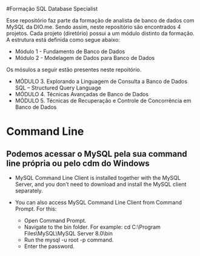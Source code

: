 #Formação SQL Database Specialist

Esse repositório faz parte da formação de analista de banco de dados com MySQL da DIO.me. Sendo assim, neste repositório são encontrados 
4 projetos. Cada projeto (diretório) possui a um módulo distinto da formação. A estrutura está definida como segue abaixo:

- Módulo 1 - Fundamento de Banco de Dados
- Módulo 2 - Modelagem de Dados para Banco de Dados

Os mósulos a seguir estão presentes neste repoitório.

- MÓDULO 3. Explorando a Linguagem de Consulta a Banco de Dados SQL – Structured Query Language
- MÓDULO 4. Técnicas Avançadas de Banco de Dados
- MÓDULO 5. Técnicas de Recuperação e Controle de Concorrência em Banco de Dados

# Command Line
## Podemos acessar o MySQL pela sua command line própria ou pelo cdm do Windows
- MySQL Command Line Client is installed together with the MySQL Server, and you don’t need to download and install the MySQL client separately.
- You can also access MySQL Command Line Client from Command Prompt. For this:

    - Open Command Prompt.
    - Navigate to the bin folder. For example: cd C:\Program Files\MySQL\MySQL Server 8.0\bin
    - Run the mysql -u root -p command.
    - Enter the password.